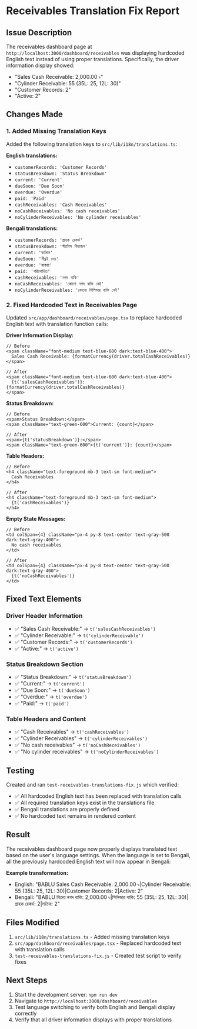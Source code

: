 # Receivables Translation Fix Report

## Issue Description

The receivables dashboard page at `http://localhost:3000/dashboard/receivables` was displaying hardcoded English text instead of using proper translations. Specifically, the driver information display showed:

- "Sales Cash Receivable: 2,000.00 ৳"
- "Cylinder Receivable: 55 (35L: 25, 12L: 30)"
- "Customer Records: 2"
- "Active: 2"

## Changes Made

### 1. Added Missing Translation Keys

Added the following translation keys to `src/lib/i18n/translations.ts`:

**English translations:**

- `customerRecords: 'Customer Records'`
- `statusBreakdown: 'Status Breakdown'`
- `current: 'Current'`
- `dueSoon: 'Due Soon'`
- `overdue: 'Overdue'`
- `paid: 'Paid'`
- `cashReceivables: 'Cash Receivables'`
- `noCashReceivables: 'No cash receivables'`
- `noCylinderReceivables: 'No cylinder receivables'`

**Bengali translations:**

- `customerRecords: 'গ্রাহক রেকর্ড'`
- `statusBreakdown: 'স্ট্যাটাস বিভাজন'`
- `current: 'বর্তমান'`
- `dueSoon: 'শীঘ্রই দেয়'`
- `overdue: 'বকেয়া'`
- `paid: 'পরিশোধিত'`
- `cashReceivables: 'নগদ বাকি'`
- `noCashReceivables: 'কোনো নগদ বাকি নেই'`
- `noCylinderReceivables: 'কোনো সিলিন্ডার বাকি নেই'`

### 2. Fixed Hardcoded Text in Receivables Page

Updated `src/app/dashboard/receivables/page.tsx` to replace hardcoded English text with translation function calls:

**Driver Information Display:**

```tsx
// Before
<span className="font-medium text-blue-600 dark:text-blue-400">
  Sales Cash Receivable: {formatCurrency(driver.totalCashReceivables)}
</span>

// After
<span className="font-medium text-blue-600 dark:text-blue-400">
  {t('salesCashReceivables')}: {formatCurrency(driver.totalCashReceivables)}
</span>
```

**Status Breakdown:**

```tsx
// Before
<span>Status Breakdown:</span>
<span className="text-green-600">Current: {count}</span>

// After
<span>{t('statusBreakdown')}:</span>
<span className="text-green-600">{t('current')}: {count}</span>
```

**Table Headers:**

```tsx
// Before
<h4 className="text-foreground mb-3 text-sm font-medium">
  Cash Receivables
</h4>

// After
<h4 className="text-foreground mb-3 text-sm font-medium">
  {t('cashReceivables')}
</h4>
```

**Empty State Messages:**

```tsx
// Before
<td colSpan={4} className="px-4 py-8 text-center text-gray-500 dark:text-gray-400">
  No cash receivables
</td>

// After
<td colSpan={4} className="px-4 py-8 text-center text-gray-500 dark:text-gray-400">
  {t('noCashReceivables')}
</td>
```

## Fixed Text Elements

### Driver Header Information

- ✅ "Sales Cash Receivable:" → `t('salesCashReceivables')`
- ✅ "Cylinder Receivable:" → `t('cylinderReceivable')`
- ✅ "Customer Records:" → `t('customerRecords')`
- ✅ "Active:" → `t('active')`

### Status Breakdown Section

- ✅ "Status Breakdown:" → `t('statusBreakdown')`
- ✅ "Current:" → `t('current')`
- ✅ "Due Soon:" → `t('dueSoon')`
- ✅ "Overdue:" → `t('overdue')`
- ✅ "Paid:" → `t('paid')`

### Table Headers and Content

- ✅ "Cash Receivables" → `t('cashReceivables')`
- ✅ "Cylinder Receivables" → `t('cylinderReceivables')`
- ✅ "No cash receivables" → `t('noCashReceivables')`
- ✅ "No cylinder receivables" → `t('noCylinderReceivables')`

## Testing

Created and ran `test-receivables-translations-fix.js` which verified:

- ✅ All hardcoded English text has been replaced with translation calls
- ✅ All required translation keys exist in the translations file
- ✅ Bengali translations are properly defined
- ✅ No hardcoded text remains in rendered content

## Result

The receivables dashboard page now properly displays translated text based on the user's language settings. When the language is set to Bengali, all the previously hardcoded English text will now appear in Bengali:

**Example transformation:**

- English: "BABLU Sales Cash Receivable: 2,000.00 ৳|Cylinder Receivable: 55 (35L: 25, 12L: 30)|Customer Records: 2|Active: 2"
- Bengali: "BABLU বিক্রয় নগদ বাকি: 2,000.00 ৳|সিলিন্ডার বাকি: 55 (35L: 25, 12L: 30)|গ্রাহক রেকর্ড: 2|সক্রিয়: 2"

## Files Modified

1. `src/lib/i18n/translations.ts` - Added missing translation keys
2. `src/app/dashboard/receivables/page.tsx` - Replaced hardcoded text with translation calls
3. `test-receivables-translations-fix.js` - Created test script to verify fixes

## Next Steps

1. Start the development server: `npm run dev`
2. Navigate to `http://localhost:3000/dashboard/receivables`
3. Test language switching to verify both English and Bengali display correctly
4. Verify that all driver information displays with proper translations
